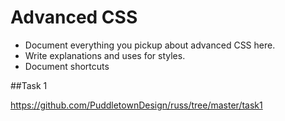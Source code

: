 # Advanced CSS

* Document everything you pickup about advanced CSS here. 
* Write explanations and uses for styles. 
* Document shortcuts

##Task 1

https://github.com/PuddletownDesign/russ/tree/master/task1
